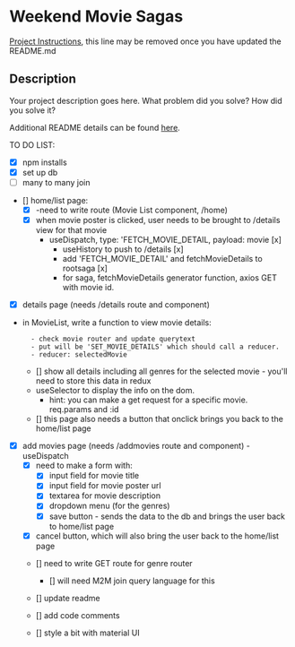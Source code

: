 # Weekend Movie Sagas

[Project Instructions](./INSTRUCTIONS.md), this line may be removed once you have updated the README.md

## Description

Your project description goes here. What problem did you solve? How did you solve it?

Additional README details can be found [here](https://github.com/PrimeAcademy/readme-template/blob/master/README.md).

TO DO LIST:

- [x] npm installs
- [x] set up db
- [ ] many to many join

- [] home/list page:
    - [x] -need to write route (Movie List component, /home)
    - [x] when movie poster is clicked, user needs to be brought to /details view for that movie
      - useDispatch, type: 'FETCH_MOVIE_DETAIL, payload: movie [x]
        - useHistory to push to /details [x]
        - add 'FETCH_MOVIE_DETAIL' and fetchMovieDetails to rootsaga [x]
        - for saga, fetchMovieDetails generator function, axios GET with movie id.   

- [x] details page (needs /details route and component)
- in MovieList, write a function to view movie details:
        
        - check movie router and update querytext
        - put will be 'SET_MOVIE_DETAILS' which should call a reducer.
        - reducer: selectedMovie
    - [] show all details including all genres for the selected movie - you'll need to store this data in redux
    - useSelector to display the info on the dom.
        - hint: you can make a get request for a specific movie. req.params and :id
    -  [] this page also needs a button that onclick brings you back to the home/list page


- [x] add movies page (needs /addmovies route and component)
    -useDispatch
    - [x] need to make a form with:
        - [x] input field for movie title
        - [x] input field for movie poster url
        - [x] textarea for movie description
        - [x] dropdown menu (for the genres)
        - [x] save button - sends the data to the db and brings the user back to home/list page
    - [x] cancel button, which will also bring the user back to the home/list page
    - [] need to write GET route for genre router
        - [] will need M2M join query language for this

    - [] update readme
    - [] add code comments
    - [] style a bit with material UI
